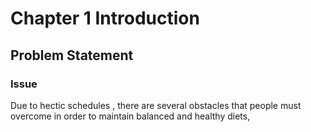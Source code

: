 # Chapter 1 Introduction

## Problem Statement

### Issue
Due to hectic schedules , there are several obstacles that people must overcome in order to maintain balanced and healthy diets,
